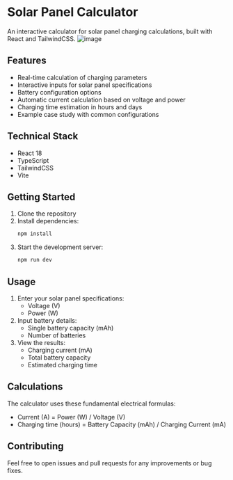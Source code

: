 # Solar Panel Calculator

An interactive calculator for solar panel charging calculations, built with React and TailwindCSS.
![image](https://github.com/user-attachments/assets/9294a317-200e-4749-84e7-8e6e2b0ad51b)


## Features

- Real-time calculation of charging parameters
- Interactive inputs for solar panel specifications
- Battery configuration options
- Automatic current calculation based on voltage and power
- Charging time estimation in hours and days
- Example case study with common configurations

## Technical Stack

- React 18
- TypeScript
- TailwindCSS
- Vite

## Getting Started

1. Clone the repository
2. Install dependencies:
   ```bash
   npm install
   ```
3. Start the development server:
   ```bash
   npm run dev
   ```

## Usage

1. Enter your solar panel specifications:
   - Voltage (V)
   - Power (W)
2. Input battery details:
   - Single battery capacity (mAh)
   - Number of batteries
3. View the results:
   - Charging current (mA)
   - Total battery capacity
   - Estimated charging time

## Calculations

The calculator uses these fundamental electrical formulas:
- Current (A) = Power (W) / Voltage (V)
- Charging time (hours) = Battery Capacity (mAh) / Charging Current (mA)

## Contributing

Feel free to open issues and pull requests for any improvements or bug fixes.
